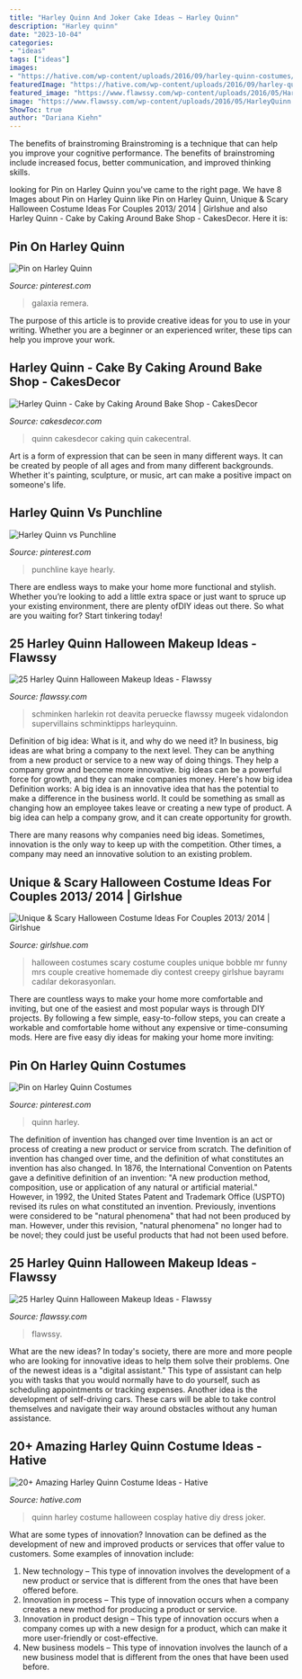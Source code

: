 ```yaml
---
title: "Harley Quinn And Joker Cake Ideas ~ Harley Quinn"
description: "Harley quinn"
date: "2023-10-04"
categories:
- "ideas"
tags: ["ideas"]
images:
- "https://hative.com/wp-content/uploads/2016/09/harley-quinn-costumes/20-harley-quinn-costume-halloween.jpg"
featuredImage: "https://hative.com/wp-content/uploads/2016/09/harley-quinn-costumes/20-harley-quinn-costume-halloween.jpg"
featured_image: "https://www.flawssy.com/wp-content/uploads/2016/05/HarleyQuinn.jpg"
image: "https://www.flawssy.com/wp-content/uploads/2016/05/HarleyQuinn.jpg"
ShowToc: true
author: "Dariana Kiehn"
---
```



The benefits of brainstroming
Brainstroming is a technique that can help you improve your cognitive performance. The benefits of brainstroming include increased focus, better communication, and improved thinking skills.

	

		
looking for Pin on Harley Quinn you've came to the right page. We have 8 Images about Pin on Harley Quinn like Pin on Harley Quinn, Unique &amp; Scary Halloween Costume Ideas For Couples 2013/ 2014 | Girlshue and also Harley Quinn - Cake by Caking Around Bake Shop - CakesDecor. Here it is:
		
    
## Pin On Harley Quinn

<img loading=lazy src="https://i.pinimg.com/736x/fd/c8/d0/fdc8d0f56d9afcb75e7103a7e2923f78.jpg" onerror="this.onerror=null;this.src='https://tse2.mm.bing.net/th?id=OIP.6KpwpeUu89_3iCHDZyOI1AHaLc&amp;pid=15.1';" alt="Pin on Harley Quinn">

_Source: pinterest.com_

>galaxia remera. 

	

The purpose of this article is to provide creative ideas for you to use in your writing. Whether you are a beginner or an experienced writer, these tips can help you improve your work.

    
## Harley Quinn - Cake By Caking Around Bake Shop - CakesDecor

<img loading=lazy src="https://pic.cakesdecor.com/m/x3fitlxpodfuigsqyudt.jpg" onerror="this.onerror=null;this.src='https://tse2.mm.bing.net/th?id=OIP.uxbPM3tj-fwmuN-w9yPfBwHaNe&amp;pid=15.1';" alt="Harley Quinn - Cake by Caking Around Bake Shop - CakesDecor">

_Source: cakesdecor.com_

>quinn cakesdecor caking quin cakecentral. 

	

Art is a form of expression that can be seen in many different ways. It can be created by people of all ages and from many different backgrounds. Whether it's painting, sculpture, or music, art can make a positive impact on someone's life.

    
## Harley Quinn Vs Punchline

<img loading=lazy src="https://i.pinimg.com/736x/e2/55/6d/e2556d1f30adc2d383e0274a9f7ecd68.jpg" onerror="this.onerror=null;this.src='https://tse2.mm.bing.net/th?id=OIP.C1AVnJKSxhsiE3VVtDQuFwHaLQ&amp;pid=15.1';" alt="Harley Quinn vs Punchline">

_Source: pinterest.com_

>punchline kaye hearly. 

	

There are endless ways to make your home more functional and stylish. Whether you’re looking to add a little extra space or just want to spruce up your existing environment, there are plenty ofDIY ideas out there. So what are you waiting for? Start tinkering today!

    
## 25 Harley Quinn Halloween Makeup Ideas - Flawssy

<img loading=lazy src="https://www.flawssy.com/wp-content/uploads/2016/05/HarleyQuinn.jpg" onerror="this.onerror=null;this.src='https://tse2.mm.bing.net/th?id=OIP.XOMB4AfyJd-MuHjz1NOOcgHaE8&amp;pid=15.1';" alt="25 Harley Quinn Halloween Makeup Ideas - Flawssy">

_Source: flawssy.com_

>schminken harlekin rot deavita peruecke flawssy mugeek vidalondon supervillains schminktipps harleyquinn. 

	

Definition of big idea: What is it, and why do we need it?
In business, big ideas are what bring a company to the next level. They can be anything from a new product or service to a new way of doing things. They help a company grow and become more innovative. big ideas can be a powerful force for growth, and they can make companies money.
Here's how big idea Definition works: 
A big idea is an innovative idea that has the potential to make a difference in the business world. It could be something as small as changing how an employee takes leave or creating a new type of product. A big idea can help a company grow, and it can create opportunity for growth. 

There are many reasons why companies need big ideas. Sometimes, innovation is the only way to keep up with the competition. Other times, a company may need an innovative solution to an existing problem.

    
## Unique &amp; Scary Halloween Costume Ideas For Couples 2013/ 2014 | Girlshue

<img loading=lazy src="http://girlshue.com/wp-content/uploads/2013/08/Unique-Scary-Halloween-Costume-Ideas-For-Couples-2013-2014-6.jpg" onerror="this.onerror=null;this.src='https://tse4.mm.bing.net/th?id=OIP.0122QhlXkozUMcLIq4cRpwHaKm&amp;pid=15.1';" alt="Unique &amp; Scary Halloween Costume Ideas For Couples 2013/ 2014 | Girlshue">

_Source: girlshue.com_

>halloween costumes scary costume couples unique bobble mr funny mrs couple creative homemade diy contest creepy girlshue bayramı cadılar dekorasyonları. 

	

There are countless ways to make your home more comfortable and inviting, but one of the easiest and most popular ways is through DIY projects. By following a few simple, easy-to-follow steps, you can create a workable and comfortable home without any expensive or time-consuming mods. Here are five easy diy ideas for making your home more inviting: 

    
## Pin On Harley Quinn Costumes

<img loading=lazy src="https://i.pinimg.com/736x/9f/54/70/9f547018cc183c41f6f9d2384804809e.jpg" onerror="this.onerror=null;this.src='https://tse4.mm.bing.net/th?id=OIP.AlN45ePy1s9eSl5rBXKkFwHaNK&amp;pid=15.1';" alt="Pin on Harley Quinn Costumes">

_Source: pinterest.com_

>quinn harley. 

	

The definition of invention has changed over time
Invention is an act or process of creating a new product or service from scratch. The definition of invention has changed over time, and the definition of what constitutes an invention has also changed.  In 1876, the International Convention on Patents gave a definitive definition of an invention: "A new production method, composition, use or application of any natural or artificial material." 
However, in 1992, the United States Patent and Trademark Office (USPTO) revised its rules on what constituted an invention. Previously, inventions were considered to be "natural phenomena" that had not been produced by man. However, under this revision, "natural phenomena" no longer had to be novel; they could just be useful products that had not been used before.

    
## 25 Harley Quinn Halloween Makeup Ideas - Flawssy

<img loading=lazy src="http://flawssy.com/wp-content/uploads/2016/05/new_age_harley_quinn_.jpg" onerror="this.onerror=null;this.src='https://tse1.mm.bing.net/th?id=OIP.0DVGIVdjlbvxQLAVtTJCgwHaLB&amp;pid=15.1';" alt="25 Harley Quinn Halloween Makeup Ideas - Flawssy">

_Source: flawssy.com_

>flawssy. 

	

What are the new ideas?
In today's society, there are more and more people who are looking for innovative ideas to help them solve their problems. One of the newest ideas is a "digital assistant." This type of assistant can help you with tasks that you would normally have to do yourself, such as scheduling appointments or tracking expenses. Another idea is the development of self-driving cars. These cars will be able to take control themselves and navigate their way around obstacles without any human assistance.

    
## 20+ Amazing Harley Quinn Costume Ideas - Hative

<img loading=lazy src="https://hative.com/wp-content/uploads/2016/09/harley-quinn-costumes/20-harley-quinn-costume-halloween.jpg" onerror="this.onerror=null;this.src='https://tse3.mm.bing.net/th?id=OIP.RTHTNhvgiP_qGrQZd4G3mgHaLD&amp;pid=15.1';" alt="20+ Amazing Harley Quinn Costume Ideas - Hative">

_Source: hative.com_

>quinn harley costume halloween cosplay hative diy dress joker. 

	

What are some types of innovation?
Innovation can be defined as the development of new and improved products or services that offer value to customers. Some examples of innovation include: 
1. New technology – This type of innovation involves the development of a new product or service that is different from the ones that have been offered before.
2. Innovation in process – This type of innovation occurs when a company creates a new method for producing a product or service.
3. Innovation in product design – This type of innovation occurs when a company comes up with a new design for a product, which can make it more user-friendly or cost-effective.
4. New business models – This type of innovation involves the launch of a new business model that is different from the ones that have been used before.

